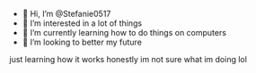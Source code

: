 - 👋 Hi, I’m @Stefanie0517
- 👀 I’m interested in a lot of things
- 🌱 I’m currently learning how to do things on computers
- 💞️ I’m looking to better my future

<!---
Stefanie0517/Stefanie0517 is a ✨ special ✨ repository because its `README.md` (this file) appears on your GitHub profile.
You can click the Preview link to take a look at your changes.
--->
just learning how it works
honestly im not sure what im doing lol
